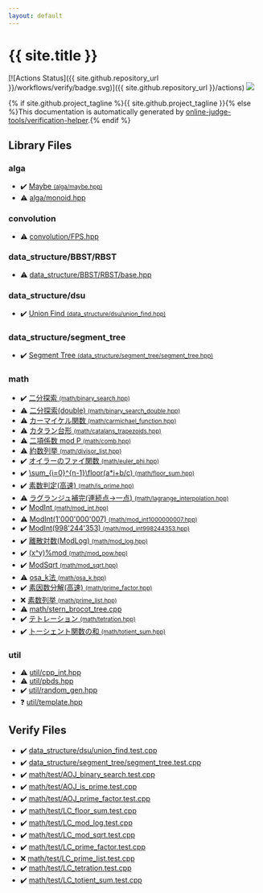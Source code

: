 ```yaml
---
layout: default
---
```


<!-- mathjax config similar to math.stackexchange -->
<script type="text/javascript" async
  src="https://cdnjs.cloudflare.com/ajax/libs/mathjax/2.7.5/MathJax.js?config=TeX-MML-AM_CHTML">
</script>
<script type="text/x-mathjax-config">
  MathJax.Hub.Config({
    TeX: { equationNumbers: { autoNumber: "AMS" }},
    tex2jax: {
      inlineMath: [ ['$','$'] ],
      processEscapes: true
    },
    "HTML-CSS": { matchFontHeight: false },
    displayAlign: "left",
    displayIndent: "2em"
  });
</script>

<script type="text/javascript" src="https://cdnjs.cloudflare.com/ajax/libs/jquery/3.4.1/jquery.min.js"></script>
<script src="https://cdn.jsdelivr.net/npm/jquery-balloon-js@1.1.2/jquery.balloon.min.js" integrity="sha256-ZEYs9VrgAeNuPvs15E39OsyOJaIkXEEt10fzxJ20+2I=" crossorigin="anonymous"></script>
<script type="text/javascript" src="assets/js/copy-button.js"></script>
<link rel="stylesheet" href="assets/css/copy-button.css" />


# {{ site.title }}

[![Actions Status]({{ site.github.repository_url }}/workflows/verify/badge.svg)]({{ site.github.repository_url }}/actions)
<a href="{{ site.github.repository_url }}"><img src="https://img.shields.io/github/last-commit/{{ site.github.owner_name }}/{{ site.github.repository_name }}" /></a>

{% if site.github.project_tagline %}{{ site.github.project_tagline }}{% else %}This documentation is automatically generated by <a href="https://github.com/online-judge-tools/verification-helper">online-judge-tools/verification-helper</a>.{% endif %}

## Library Files

<div id="e6f47b8acce0ca7627e3018b3efad838"></div>

### alga

* :heavy_check_mark: <a href="library/alga/maybe.hpp.html">Maybe <small>(alga/maybe.hpp)</small></a>
* :warning: <a href="library/alga/monoid.hpp.html">alga/monoid.hpp</a>


<div id="a9595c1c24c33b16056d2ad07e71682d"></div>

### convolution

* :warning: <a href="library/convolution/FPS.hpp.html">convolution/FPS.hpp</a>


<div id="b51445282e2a71a807e91edd8070e8ad"></div>

### data_structure/BBST/RBST

* :warning: <a href="library/data_structure/BBST/RBST/base.hpp.html">data_structure/BBST/RBST/base.hpp</a>


<div id="7490ac1138b0c79126fd7a453fe0bd8b"></div>

### data_structure/dsu

* :heavy_check_mark: <a href="library/data_structure/dsu/union_find.hpp.html">Union Find <small>(data_structure/dsu/union_find.hpp)</small></a>


<div id="fba856dbe1aaa5374a50a27f6dcea717"></div>

### data_structure/segment_tree

* :heavy_check_mark: <a href="library/data_structure/segment_tree/segment_tree.hpp.html">Segment Tree <small>(data_structure/segment_tree/segment_tree.hpp)</small></a>


<div id="7e676e9e663beb40fd133f5ee24487c2"></div>

### math

* :heavy_check_mark: <a href="library/math/binary_search.hpp.html">二分探索 <small>(math/binary_search.hpp)</small></a>
* :warning: <a href="library/math/binary_search_double.hpp.html">二分探索(double) <small>(math/binary_search_double.hpp)</small></a>
* :warning: <a href="library/math/carmichael_function.hpp.html">カーマイケル関数 <small>(math/carmichael_function.hpp)</small></a>
* :warning: <a href="library/math/catalans_trapezoids.hpp.html">カタラン台形 <small>(math/catalans_trapezoids.hpp)</small></a>
* :warning: <a href="library/math/comb.hpp.html">二項係数 mod P <small>(math/comb.hpp)</small></a>
* :warning: <a href="library/math/divisor_list.hpp.html">約数列挙 <small>(math/divisor_list.hpp)</small></a>
* :heavy_check_mark: <a href="library/math/euler_phi.hpp.html">オイラーのファイ関数 <small>(math/euler_phi.hpp)</small></a>
* :heavy_check_mark: <a href="library/math/floor_sum.hpp.html">\sum_{i=0}^{n-1}\floor(a*i+b/c) <small>(math/floor_sum.hpp)</small></a>
* :heavy_check_mark: <a href="library/math/is_prime.hpp.html">素数判定(高速) <small>(math/is_prime.hpp)</small></a>
* :warning: <a href="library/math/lagrange_interpolation.hpp.html">ラグランジュ補完(連続点->一点) <small>(math/lagrange_interpolation.hpp)</small></a>
* :heavy_check_mark: <a href="library/math/mod_int.hpp.html">ModInt <small>(math/mod_int.hpp)</small></a>
* :warning: <a href="library/math/mod_int1000000007.hpp.html">ModInt(1'000'000'007) <small>(math/mod_int1000000007.hpp)</small></a>
* :heavy_check_mark: <a href="library/math/mod_int998244353.hpp.html">ModInt(998'244'353) <small>(math/mod_int998244353.hpp)</small></a>
* :heavy_check_mark: <a href="library/math/mod_log.hpp.html">離散対数(ModLog) <small>(math/mod_log.hpp)</small></a>
* :heavy_check_mark: <a href="library/math/mod_pow.hpp.html">(x^y)%mod <small>(math/mod_pow.hpp)</small></a>
* :heavy_check_mark: <a href="library/math/mod_sqrt.hpp.html">ModSqrt <small>(math/mod_sqrt.hpp)</small></a>
* :warning: <a href="library/math/osa_k.hpp.html">osa_k法 <small>(math/osa_k.hpp)</small></a>
* :heavy_check_mark: <a href="library/math/prime_factor.hpp.html">素因数分解(高速) <small>(math/prime_factor.hpp)</small></a>
* :x: <a href="library/math/prime_list.hpp.html">素数列挙 <small>(math/prime_list.hpp)</small></a>
* :warning: <a href="library/math/stern_brocot_tree.cpp.html">math/stern_brocot_tree.cpp</a>
* :heavy_check_mark: <a href="library/math/tetration.hpp.html">テトレーション <small>(math/tetration.hpp)</small></a>
* :heavy_check_mark: <a href="library/math/totient_sum.hpp.html">トーシェント関数の和 <small>(math/totient_sum.hpp)</small></a>


<div id="05c7e24700502a079cdd88012b5a76d3"></div>

### util

* :warning: <a href="library/util/cpp_int.hpp.html">util/cpp_int.hpp</a>
* :warning: <a href="library/util/pbds.hpp.html">util/pbds.hpp</a>
* :heavy_check_mark: <a href="library/util/random_gen.hpp.html">util/random_gen.hpp</a>
* :question: <a href="library/util/template.hpp.html">util/template.hpp</a>


## Verify Files

* :heavy_check_mark: <a href="verify/data_structure/dsu/union_find.test.cpp.html">data_structure/dsu/union_find.test.cpp</a>
* :heavy_check_mark: <a href="verify/data_structure/segment_tree/segment_tree.test.cpp.html">data_structure/segment_tree/segment_tree.test.cpp</a>
* :heavy_check_mark: <a href="verify/math/test/AOJ_binary_search.test.cpp.html">math/test/AOJ_binary_search.test.cpp</a>
* :heavy_check_mark: <a href="verify/math/test/AOJ_is_prime.test.cpp.html">math/test/AOJ_is_prime.test.cpp</a>
* :heavy_check_mark: <a href="verify/math/test/AOJ_prime_factor.test.cpp.html">math/test/AOJ_prime_factor.test.cpp</a>
* :heavy_check_mark: <a href="verify/math/test/LC_floor_sum.test.cpp.html">math/test/LC_floor_sum.test.cpp</a>
* :heavy_check_mark: <a href="verify/math/test/LC_mod_log.test.cpp.html">math/test/LC_mod_log.test.cpp</a>
* :heavy_check_mark: <a href="verify/math/test/LC_mod_sqrt.test.cpp.html">math/test/LC_mod_sqrt.test.cpp</a>
* :heavy_check_mark: <a href="verify/math/test/LC_prime_factor.test.cpp.html">math/test/LC_prime_factor.test.cpp</a>
* :x: <a href="verify/math/test/LC_prime_list.test.cpp.html">math/test/LC_prime_list.test.cpp</a>
* :heavy_check_mark: <a href="verify/math/test/LC_tetration.test.cpp.html">math/test/LC_tetration.test.cpp</a>
* :heavy_check_mark: <a href="verify/math/test/LC_totient_sum.test.cpp.html">math/test/LC_totient_sum.test.cpp</a>


